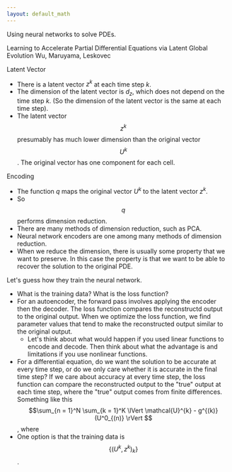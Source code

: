 ```yaml
---
layout: default_math
---
```


Using neural networks to solve PDEs. 

Learning to Accelerate Partial Differential Equations via Latent Global Evolution 
Wu, Maruyama, Leskovec

Latent Vector 
* There is a latent vector $z^k$ at each time step $k$. 
* The dimension of the latent vector is $d_z$, which does not depend on the time step $k$. (So the dimension of the latent vector is the same at each time step).
* The latent vector $$z^k$$ presumably has much lower dimension than the original vector $$U^k$$. The original vector has one component for each cell.  

Encoding 
* The function $q$ maps the original vector $U^k$ to the latent vector $z^k$. 
* So $$q$$ performs dimension reduction. 
* There are many methods of dimension reduction, such as PCA. 
* Neural network encoders are one among many methods of dimension reduction. 
* When we reduce the dimension, there is usually some property that we want to preserve. In this case the property is that we want to be able to recover the solution to the original PDE. 

Let's guess how they train the neural network. 
* What is the training data? What is the loss function?  
* For an autoencoder, the forward pass involves applying the encoder then the decoder. The loss function compares the reconstructd output to the original output. When we optimize the loss function, we find parameter values that tend to make the reconstructed output similar to the original output. 
    * Let's think about what would happen if you used linear functions to encode and decode. Then think about what the advantage is and limitations if you use nonlinear functions. 
* For a differential equation, do we want the solution to be accurate at every time step, or do we only care whether it is accurate in the final time step?  If we care about accuracy at every time step, the loss function can compare the reconstructed output to the "true" output at each time step, where the "true" output comes from finite differences. Something like this $$\sum_{n = 1}^N \sum_{k = 1}^K \lVert \mathcal{U}^{k} - g^{(k)}(U^0_{(n)}  \rVert $$, where 
* One option is that the training data is $$\{(U^k, z^k)_k\}$$.  